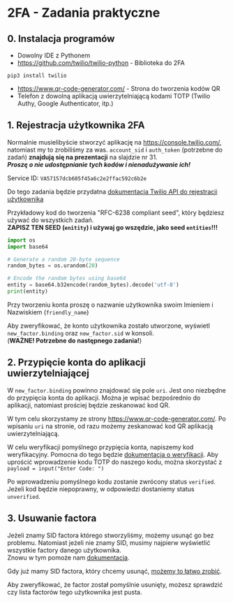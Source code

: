 # 2FA - Zadania praktyczne
## 0. Instalacja programów
- Dowolny IDE z Pythonem
- <https://github.com/twilio/twilio-python> - Biblioteka do 2FA
```
pip3 install twilio
```
- <https://www.qr-code-generator.com/> - Strona do tworzenia kodów QR
- Telefon z dowolną aplikacją uwierzytelniającą kodami TOTP (Twilio Authy, Google Authenticator, itp.)

## 1. Rejestracja użytkownika 2FA
Normalnie musielibyście stworzyć aplikację na <https://console.twilio.com/>, natomiast my to zrobiliśmy za was. `account_sid` i `auth_token` (potrzebne do zadań) **znajdują się na prezentacji** na slajdzie nr 31. \
_**Proszę o nie udostępnianie tych kodów i nienadużywanie ich!**_

Service ID: `VA57157dcb605f45a6c2e2ffac592c6b2e`

Do tego zadania będzie przydatna [dokumentacja Twilio API do rejestracji użytkownika](https://www.twilio.com/docs/verify/quickstarts/totp#register-a-user-and-totp-seed)

Przykładowy kod do tworzenia "RFC-6238 compliant seed", który będziesz używać do wszystkich zadań. \
**ZAPISZ TEN SEED (`enitity`) i używaj go wszędzie, jako seed `entities`!!!**
```py
import os
import base64

# Generate a random 20-byte sequence
random_bytes = os.urandom(20)

# Encode the random bytes using base64
entity = base64.b32encode(random_bytes).decode('utf-8')
print(entity)
```

Przy tworzeniu konta proszę o nazwanie użytkownika swoim Imieniem i Nazwiskiem (`friendly_name`)

Aby zweryfikować, że konto użytkownika zostało utworzone, wyświetl `new_factor.binding` oraz `new_factor.sid` w konsoli. \
(**WAŻNE! Potrzebne do następnego zadania!**)

## 2. Przypięcie konta do aplikacji uwierzytelniającej
W `new_factor.binding` powinno znajdować się pole `uri`. Jest ono niezbędne do przypięcia konta do aplikacji. Można je wpisać bezpośrednio do aplikacji, natomiast prościej będzie zeskanować kod QR. 

W tym celu skorzystamy ze strony <https://www.qr-code-generator.com/>. Po wpisaniu `uri` na stronie, od razu możemy zeskanować kod QR aplikacją uwierzytelniającą.

W celu weryfikacji pomyślnego przypięcia konta, napiszemy kod weryfikacyjny. Pomocna do tego będzie [dokumentacja o weryfikacji](https://www.twilio.com/docs/verify/quickstarts/totp?code-sample=code-verify-a-totp-factor&code-language=Python&code-sdk-version=8.x). Aby uprościć wprowadzenie kodu TOTP do naszego kodu, można skorzystać z `payload = input("Enter Code: ")`

Po wprowadzeniu pomyślnego kodu zostanie zwrócony status `verified`. Jeżeli kod będzie niepoprawny, w odpowiedzi dostaniemy status `unverified`.

## 3. Usuwanie factora

Jeżeli znamy SID factora którego stworzyliśmy, możemy usunąć go bez problemu. Natomiast jeżeli nie znamy SID, musimy najpierw wyświetlić wszystkie factory danego użytkownika. \
Znowu w tym pomoże nam [dokumentacja](https://www.twilio.com/docs/verify/api/factor?code-sample=code-read-multiple-factors&code-language=Python&code-sdk-version=8.x).

Gdy już mamy SID factora, który chcemy usunąć, [możemy to łatwo zrobić](https://www.twilio.com/docs/verify/api/factor?code-sample=code-delete-a-factor&code-language=Python&code-sdk-version=8.x).

Aby zweryfikować, że factor został pomyślnie usunięty, możesz sprawdzić czy lista factorów tego użytkownika jest pusta.
